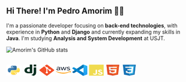 ##  Hi There! I'm Pedro Amorim 👋🏼

I'm a passionate developer focusing on **back-end technologies**, with experience in **Python** and **Django** and currently expanding my skills in **Java**. I'm studying **Analysis and System Development** at USJT. 

  
![Amorim's GitHub stats](https://github-readme-stats.vercel.app/api?username=AmrmDev&show_icons=true&theme=dark)

<div style="display: inline_block"><br>
  <img align="center" alt="Rafa-Python" height="30" width="40" src="https://raw.githubusercontent.com/devicons/devicon/master/icons/python/python-original.svg">

<img align="center" alt="Rafa-Python" height="30" width="40" src="https://github.com/devicons/devicon/blob/master/icons/django/django-plain.svg">

 <img align="center" alt="Rafa-Python" height="30" width="40" src="https://github.com/devicons/devicon/blob/master/icons/git/git-plain.svg">

 <img align="center" alt="Rafa-Python" height="30" width="40" src="https://github.com/devicons/devicon/blob/master/icons/amazonwebservices/amazonwebservices-original-wordmark.svg">

<img align="center" alt="Rafa-Python" height="30" width="40" src="https://github.com/devicons/devicon/blob/master/icons/vscode/vscode-original.svg">
  
  <img align="center" alt="Rafa-Js" height="30" width="40" src="https://raw.githubusercontent.com/devicons/devicon/master/icons/javascript/javascript-plain.svg">
  
  <img align="center" alt="Rafa-HTML" height="30" width="40" src="https://raw.githubusercontent.com/devicons/devicon/master/icons/html5/html5-original.svg">
  
  <img align="center" alt="Rafa-CSS" height="30" width="40" src="https://raw.githubusercontent.com/devicons/devicon/master/icons/css3/css3-original.svg">
</div>
